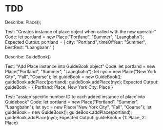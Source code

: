 # TDD

Describe: Place();

Test: "Creates instance of place object when called with the new operator"
Code: 
let portland = new Place("Portland", "Summer", "Laangbahn");
Expected Output: portland = { city: "Portland", timeOfYear: "Summer", bestRest: "Laangbahn" }

Describe: GuideBook()

Test: "Add Place instance into GuideBook object"
Code: 
let portland = new Place("Portland", "Summer", "Laangbahn");
let nyc = new Place("New York City", "Fall", "Coarse");
let guideBook = new GuideBook();
guideBook.addPlace(portland);
guideBook.addPlace(nyc);
Expected Output: guideBook = { Portland: Place, New York City: Place }

 Test: "assign specific number ID to each added instance of place into Guidebook"
 Code: 
let portland = new Place("Portland", "Summer", "Laangbahn");
let nyc = new Place("New York City", "Fall", "Coarse");
let guideBook = new GuideBook();
guideBook.addPlace(portland);
guideBook.addPlace(nyc);
Expected Output: guideBook = {1: Place, 2: Place}